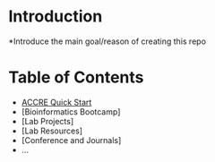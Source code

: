 # Introduction

*Introduce the main goal/reason of creating this repo

# Table of Contents
- [ACCRE Quick Start](ACCRE-Quick-Start/Map-of-Contents.md)
- [Bioinformatics Bootcamp]
- [Lab Projects]
- [Lab Resources]
- [Conference and Journals]
- ...
